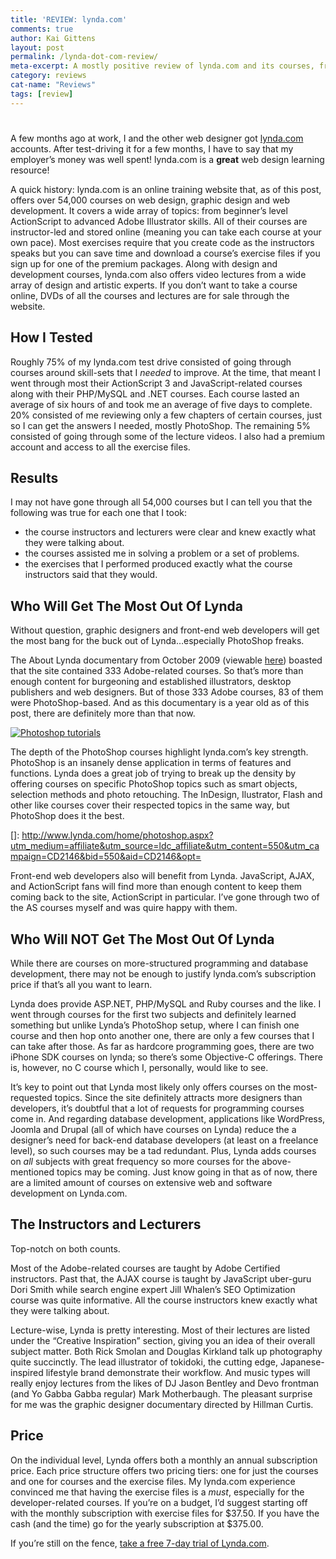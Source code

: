 ```yaml
---
title: 'REVIEW: lynda.com'
comments: true
author: Kai Gittens
layout: post
permalink: /lynda-dot-com-review/
meta-excerpt: A mostly positive review of lynda.com and its courses, front-end development and PhotoShop are discussed.
category: reviews
cat-name: "Reviews"
tags: [review]
---
```

# 

A few months ago at work, I and the other web designer got [lynda.com][1] accounts. After test-driving it for a few months, I have to say that my employer’s money was well spent! lynda.com is a **great** web design learning resource!

 [1]: http://www.lynda.com/

A quick history: lynda.com is an online training website that, as of this post, offers over 54,000 courses on web design, graphic design and web development. It covers a wide array of topics: from beginner’s level ActionScript to advanced Adobe Illustrator skills. All of their courses are instructor-led and stored online (meaning you can take each course at your own pace). Most exercises require that you create code as the instructors speaks but you can save time and download a course’s exercise files if you sign up for one of the premium packages. Along with design and development courses, lynda.com also offers video lectures from a wide array of design and artistic experts. If you don’t want to take a course online, DVDs of all the courses and lectures are for sale through the website.

<h2 class="post-subheading">How I Tested</h2>

Roughly 75% of my lynda.com test drive consisted of going through courses around skill-sets that I *needed* to improve. At the time, that meant I went through most their ActionScript 3 and JavaScript-related courses along with their PHP/MySQL and .NET courses. Each course lasted an average of six hours of and took me an average of five days to complete. 20% consisted of me reviewing only a few chapters of certain courses, just so I can get the answers I needed, mostly PhotoShop. The remaining 5% consisted of going through some of the lecture videos. I also had a premium account and access to all the exercise files. 

<h2 class="post-subheading">Results</h2>

I may not have gone through all 54,000 courses but I can tell you that the following was true for each one that I took:

*   the course instructors and lecturers were clear and knew exactly what they were talking about.
*   the courses assisted me in solving a problem or a set of problems.
*   the exercises that I performed produced exactly what the course instructors said that they would.

<h2 class="post-subheading">Who Will Get The Most Out Of Lynda</h2>

Without question, graphic designers and front-end web developers will get the most bang for the buck out of Lynda…especially PhotoShop freaks.

The About Lynda documentary from October 2009 (viewable [here][2]) boasted that the site contained 333 Adobe-related courses. So that’s more than enough content for burgeoning and established illustrators, desktop publishers and web designers. But of those 333 Adobe courses, 83 of them were PhotoShop-based. And as this documentary is a year old as of this post, there are definitely more than that now.

 [2]: http://www.lynda.com/home/DisplayCourse.aspx?lpk2=61213

[![Photoshop tutorials][4]][4] 

The depth of the PhotoShop courses highlight lynda.com’s key strength. PhotoShop is an insanely dense application in terms of features and functions. Lynda does a great job of trying to break up the density by offering courses on specific PhotoShop topics such as smart objects, selection methods and photo retouching. The InDesign, Ilustrator, Flash and other like courses cover their respected topics in the same way, but PhotoShop does it the best.

 []: http://www.lynda.com/home/photoshop.aspx?utm_medium=affiliate&utm_source=ldc_affiliate&utm_content=550&utm_campaign=CD2146&bid=550&aid=CD2146&opt=

Front-end web developers also will benefit from Lynda. JavaScript, AJAX, and ActionScript fans will find more than enough content to keep them coming back to the site, ActionScript in particular. I’ve gone through two of the AS courses myself and was quire happy with them. 

<h2 class="post-subheading">Who Will NOT Get The Most Out Of Lynda</h2>

While there are courses on more-structured programming and database development, there may not be enough to justify lynda.com’s subscription price if that’s all you want to learn.

Lynda does provide ASP.NET, PHP/MySQL and Ruby courses and the like. I went through courses for the first two subjects and definitely learned something but unlike Lynda’s PhotoShop setup, where I can finish one course and then hop onto another one, there are only a few courses that I can take after those. As far as hardcore programming goes, there are two iPhone SDK courses on lynda; so there’s some Objective-C offerings. There is, however, no C course which I, personally, would like to see. 

It’s key to point out that Lynda most likely only offers courses on the most-requested topics. Since the site definitely attracts more designers than developers, it’s doubtful that a lot of requests for programming courses come in. And regarding database development, applications like WordPress, Joomla and Drupal (all of which have courses on Lynda) reduce the a designer’s need for back-end database developers (at least on a freelance level), so such courses may be a tad redundant. Plus, Lynda adds courses on *all* subjects with great frequency so more courses for the above-mentioned topics may be coming. Just know going in that as of now, there are a limited amount of courses on extensive web and software development on Lynda.com. 

<h2 class="post-subheading">The Instructors and Lecturers</h2>

Top-notch on both counts.

Most of the Adobe-related courses are taught by Adobe Certified instructors. Past that, the AJAX course is taught by JavaScript uber-guru Dori Smith while search engine expert Jill Whalen’s SEO Optimization course was quite informative. All the course instructors knew exactly what they were talking about. 

Lecture-wise, Lynda is pretty interesting. Most of their lectures are listed under the “Creative Inspiration” section, giving you an idea of their overall subject matter. Both Rick Smolan and Douglas Kirkland talk up photography quite succinctly. The lead illustrator of tokidoki, the cutting edge, Japanese-inspired lifestyle brand demonstrate their workflow. And music types will really enjoy lectures from the likes of DJ Jason Bentley and Devo frontman (and Yo Gabba Gabba regular) Mark Motherbaugh. The pleasant surprise for me was the graphic designer documentary directed by Hillman Curtis.

<h2 class="post-subheading">Price</h2>

On the individual level, Lynda offers both a monthly an annual subscription price. Each price structure offers two pricing tiers: one for just the courses and one for courses and the exercise files. My lynda.com experience convinced me that having the exercise files is a *must*, especially for the developer-related courses. If you’re on a budget, I’d suggest starting off with the monthly subscription with exercise files for $37.50. If you have the cash (and the time) go for the yearly subscription at $375.00.

If you’re still on the fence, [take a free 7-day trial of Lynda.com][4].

 [4]: http://www.lynda.com/promo/trial/Default.aspx?lpk35=1833&utm_medium=affiliate&utm_source=ldc_affiliate&utm_content=655&utm_campaign=CD2146&bid=655&aid=CD2146&opt=